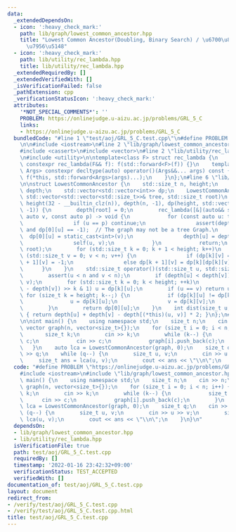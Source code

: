 ```yaml
---
data:
  _extendedDependsOn:
  - icon: ':heavy_check_mark:'
    path: lib/graph/lowest_common_ancestor.hpp
    title: "Lowest Common Ancestor(Doubling, Binary Search) / \u6700\u8FD1\u5171\u901A\
      \u7956\u5148"
  - icon: ':heavy_check_mark:'
    path: lib/utility/rec_lambda.hpp
    title: lib/utility/rec_lambda.hpp
  _extendedRequiredBy: []
  _extendedVerifiedWith: []
  _isVerificationFailed: false
  _pathExtension: cpp
  _verificationStatusIcon: ':heavy_check_mark:'
  attributes:
    '*NOT_SPECIAL_COMMENTS*': ''
    PROBLEM: https://onlinejudge.u-aizu.ac.jp/problems/GRL_5_C
    links:
    - https://onlinejudge.u-aizu.ac.jp/problems/GRL_5_C
  bundledCode: "#line 1 \"test/aoj/GRL_5_C.test.cpp\"\n#define PROBLEM \"https://onlinejudge.u-aizu.ac.jp/problems/GRL_5_C\"\
    \n\n#include <iostream>\n#line 2 \"lib/graph/lowest_common_ancestor.hpp\"\n\n\
    #include <cassert>\n#include <vector>\n#line 2 \"lib/utility/rec_lambda.hpp\"\n\
    \n#include <utility>\n\ntemplate<class F> struct rec_lambda {\n    F f;\n    explicit\
    \ constexpr rec_lambda(F&& f): f(std::forward<F>(f)) {}\n    template<class...\
    \ Args> constexpr decltype(auto) operator()(Args&&... args) const {\n        return\
    \ f(*this, std::forward<Args>(args)...);\n    }\n};\n#line 6 \"lib/graph/lowest_common_ancestor.hpp\"\
    \n\nstruct LowestCommonAncestor {\n    std::size_t n, height;\n    std::vector<int>\
    \ depth;\n    std::vector<std::vector<int>> dp;\n    LowestCommonAncestor(const\
    \ std::vector<std::vector<std::size_t>>& tree, std::size_t root)\n        : n(size(tree)),\
    \ height(32 - __builtin_clz(n)), depth(n, -1), dp(height, std::vector<int>(n,\
    \ -1)) {\n        depth[root] = 0;\n        rec_lambda([&](auto&& self, const\
    \ auto v, const auto p) -> void {\n            for (const auto u: tree[v]) {\n\
    \                if (u == p) continue;\n                assert(depth[u] == -1\
    \ and dp[0][u] == -1);  // The graph may not be a tree Graph.\n              \
    \  dp[0][u] = static_cast<int>(v);\n                depth[u] = depth[v] + 1;\n\
    \                self(u, v);\n            }\n            return;\n        })(root,\
    \ root);\n        for (std::size_t k = 0; k + 1 < height; k++)\n            for\
    \ (std::size_t v = 0; v < n; v++) {\n                if (dp[k][v] == -1) dp[k\
    \ + 1][v] = -1;\n                else dp[k + 1][v] = dp[k][dp[k][v]];\n      \
    \      }\n    }\n    std::size_t operator()(std::size_t u, std::size_t v) {\n\
    \        assert(u < n and v < n);\n        if (depth[u] < depth[v]) std::swap(u,\
    \ v);\n        for (std::size_t k = 0; k < height; ++k)\n            if ((depth[u]\
    \ - depth[v]) >> k & 1) u = dp[k][u];\n        if (u == v) return u;\n       \
    \ for (size_t k = height; k--;) {\n            if (dp[k][u] != dp[k][v]) {\n \
    \               u = dp[k][u];\n                v = dp[k][v];\n            }\n\
    \        }\n        return dp[0][u];\n    }\n    int dist(size_t u, size_t v)\
    \ { return depth[u] + depth[v] - depth[(*this)(u, v)] * 2; }\n};\n#line 5 \"test/aoj/GRL_5_C.test.cpp\"\
    \n\nint main() {\n    using namespace std;\n    size_t n;\n    cin >> n;\n   \
    \ vector graph(n, vector<size_t>{});\n    for (size_t i = 0; i < n; i++) {\n \
    \       size_t k;\n        cin >> k;\n        while (k--) {\n            size_t\
    \ c;\n            cin >> c;\n            graph[i].push_back(c);\n        }\n \
    \   }\n    auto lca = LowestCommonAncestor(graph, 0);\n    size_t q;\n    cin\
    \ >> q;\n    while (q--) {\n        size_t u, v;\n        cin >> u >> v;\n   \
    \     size_t ans = lca(u, v);\n        cout << ans << \"\\n\";\n    }\n}\n"
  code: "#define PROBLEM \"https://onlinejudge.u-aizu.ac.jp/problems/GRL_5_C\"\n\n\
    #include <iostream>\n#include \"lib/graph/lowest_common_ancestor.hpp\"\n\nint\
    \ main() {\n    using namespace std;\n    size_t n;\n    cin >> n;\n    vector\
    \ graph(n, vector<size_t>{});\n    for (size_t i = 0; i < n; i++) {\n        size_t\
    \ k;\n        cin >> k;\n        while (k--) {\n            size_t c;\n      \
    \      cin >> c;\n            graph[i].push_back(c);\n        }\n    }\n    auto\
    \ lca = LowestCommonAncestor(graph, 0);\n    size_t q;\n    cin >> q;\n    while\
    \ (q--) {\n        size_t u, v;\n        cin >> u >> v;\n        size_t ans =\
    \ lca(u, v);\n        cout << ans << \"\\n\";\n    }\n}\n"
  dependsOn:
  - lib/graph/lowest_common_ancestor.hpp
  - lib/utility/rec_lambda.hpp
  isVerificationFile: true
  path: test/aoj/GRL_5_C.test.cpp
  requiredBy: []
  timestamp: '2022-01-16 23:42:32+09:00'
  verificationStatus: TEST_ACCEPTED
  verifiedWith: []
documentation_of: test/aoj/GRL_5_C.test.cpp
layout: document
redirect_from:
- /verify/test/aoj/GRL_5_C.test.cpp
- /verify/test/aoj/GRL_5_C.test.cpp.html
title: test/aoj/GRL_5_C.test.cpp
---
```

